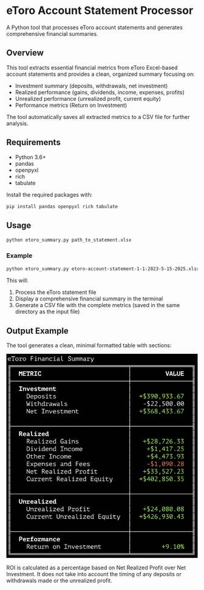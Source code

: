 # eToro Account Statement Processor

A Python tool that processes eToro account statements and generates comprehensive financial summaries.

## Overview

This tool extracts essential financial metrics from eToro Excel-based account statements and provides a clean, organized summary focusing on:

- Investment summary (deposits, withdrawals, net investment)
- Realized performance (gains, dividends, income, expenses, profits)
- Unrealized performance (unrealized profit, current equity)
- Performance metrics (Return on Investment)

The tool automatically saves all extracted metrics to a CSV file for further analysis.

## Requirements

- Python 3.6+
- pandas
- openpyxl
- rich
- tabulate

Install the required packages with:

```bash
pip install pandas openpyxl rich tabulate
```

## Usage

```bash
python etoro_summary.py path_to_statement.xlsx
```

### Example

```bash
python etoro_summary.py etoro-account-statement-1-1-2023-5-15-2025.xlsx
```

This will:
1. Process the eToro statement file
2. Display a comprehensive financial summary in the terminal
3. Generate a CSV file with the complete metrics (saved in the same directory as the input file)

## Output Example

The tool generates a clean, minimal formatted table with sections:

![alt text](example_output.png)

ROI is calculated as a percentage based on Net Realized Profit over Net Investment. It does not take into account the timing of any deposits or withdrawals made or the unrealized profit.

